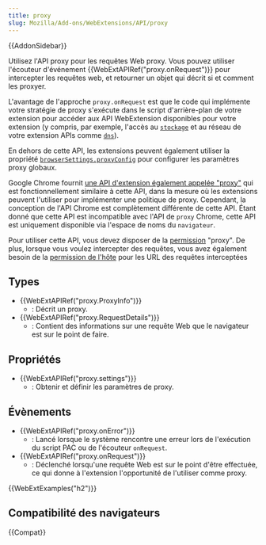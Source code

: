 ```yaml
---
title: proxy
slug: Mozilla/Add-ons/WebExtensions/API/proxy
---
```


{{AddonSidebar}}

Utilisez l'API proxy pour les requêtes Web proxy. Vous pouvez utiliser l'écouteur d'événement {{WebExtAPIRef("proxy.onRequest")}} pour intercepter les requêtes web, et retourner un objet qui décrit si et comment les proxyer.

L'avantage de l'approche `proxy.onRequest` est que le code qui implémente votre stratégie de proxy s'exécute dans le script d'arrière-plan de votre extension pour accéder aux API WebExtension disponibles pour votre extension (y compris, par exemple, l'accès au [`stockage`](/fr/docs/Mozilla/Add-ons/WebExtensions/API/storage) et au réseau de votre extension APIs comme [`dns`](/fr/docs/Mozilla/Add-ons/WebExtensions/API/dns)).

En dehors de cette API, les extensions peuvent également utiliser la propriété [`browserSettings.proxyConfig`](/fr/docs/Mozilla/Add-ons/WebExtensions/API/proxy/settings) pour configurer les paramètres proxy globaux.

Google Chrome fournit [une API d'extension également appelée "proxy"](https://developer.chrome.com/docs/extensions/reference/api/proxy) qui est fonctionnellement similaire à cette API, dans la mesure où les extensions peuvent l'utiliser pour implémenter une politique de proxy. Cependant, la conception de l'API Chrome est complètement différente de cette API. Étant donné que cette API est incompatible avec l'API de `proxy` Chrome, cette API est uniquement disponible via l'espace de noms du `navigateur`.

Pour utiliser cette API, vous devez disposer de la [permission](/fr/docs/Mozilla/Add-ons/WebExtensions/manifest.json/permissions) "proxy". De plus, lorsque vous voulez intercepter des requêtes, vous avez également besoin de la [permission de l'hôte](/fr/docs/Mozilla/Add-ons/WebExtensions/manifest.json/permissions#host_permissions) pour les URL des requêtes interceptées

## Types

- {{WebExtAPIRef("proxy.ProxyInfo")}}
  - : Décrit un proxy.
- {{WebExtAPIRef("proxy.RequestDetails")}}
  - : Contient des informations sur une requête Web que le navigateur est sur le point de faire.

## Propriétés

- {{WebExtAPIRef("proxy.settings")}}
  - : Obtenir et définir les paramètres de proxy.

## Évènements

- {{WebExtAPIRef("proxy.onError")}}
  - : Lancé lorsque le système rencontre une erreur lors de l'exécution du script PAC ou de l'écouteur `onRequest`.
- {{WebExtAPIRef("proxy.onRequest")}}
  - : Déclenché lorsqu'une requête Web est sur le point d'être effectuée, ce qui donne à l'extension l'opportunité de l'utiliser comme proxy.

{{WebExtExamples("h2")}}

## Compatibilité des navigateurs

{{Compat}}
